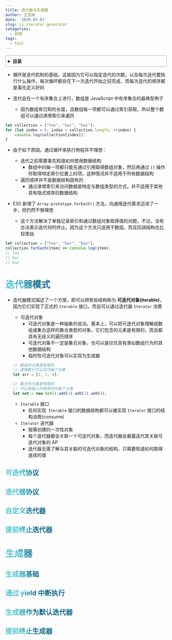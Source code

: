 ```yaml
---
title: 迭代器与生成器
author: 王哲峰
date: '2020-05-01'
slug: js-iterator-generator
categories:
  - 前端
tags:
  - tool
---
```



<style>
h1 {
  background-color: #2B90B6;
  background-image: linear-gradient(45deg, #4EC5D4 10%, #146b8c 20%);
  background-size: 100%;
  -webkit-background-clip: text;
  -moz-background-clip: text;
  -webkit-text-fill-color: transparent;
  -moz-text-fill-color: transparent;
}
h2 {
  background-color: #2B90B6;
  background-image: linear-gradient(45deg, #4EC5D4 10%, #146b8c 20%);
  background-size: 100%;
  -webkit-background-clip: text;
  -moz-background-clip: text;
  -webkit-text-fill-color: transparent;
  -moz-text-fill-color: transparent;
}

details {
    border: 1px solid #aaa;
    border-radius: 4px;
    padding: .5em .5em 0;
}

summary {
    font-weight: bold;
    margin: -.5em -.5em 0;
    padding: .5em;
}

details[open] {
    padding: .5em;
}

details[open] summary {
    border-bottom: 1px solid #aaa;
    margin-bottom: .5em;
}
</style>

<details><summary>目录</summary><p>

- [迭代器模式](#迭代器模式)
	- [可迭代协议](#可迭代协议)
	- [迭代器协议](#迭代器协议)
	- [自定义迭代器](#自定义迭代器)
	- [提前终止迭代器](#提前终止迭代器)
- [生成器](#生成器)
	- [生成器基础](#生成器基础)
	- [通过 yield 中断执行](#通过-yield-中断执行)
	- [生成器作为默认迭代器](#生成器作为默认迭代器)
	- [提前终止生成器](#提前终止生成器)
</p></details><p></p>



- 循环是迭代机制的基础，这是因为它可以指定迭代的次数，以及每次迭代要执行什么操作。每次循环都会在下一次迭代开始之前完成，而每次迭代的顺序都是事先定义好的

- 迭代会在一个有序集合上进行，数组是 JavaScript 中有序集合的最典型例子
	- 因为数组有已知的长度，且数组每一项都可以通过索引获取，所以整个数组可以通过递增索引来遍历
	
```js
let collection = ["foo", "bar", "baz"];
for (let index = 0; index < collection.length; ++index) {
	console.log(collection[index]);
}
```

- 由于如下原因，通过循环来执行例程并不理想：
	- 迭代之前需要事先知道如何使用数据结构
		- 数组中的每一项都只能先通过引用取得数组对象，然后再通过 `[]` 操作符取得特定索引位置上的项。这种情况并不适用于所有数据结构
	- 遍历顺序并不是数据结构固有的
		- 通过递增索引来访问数据是特定与数组类型的方式，并不适用于其他具有隐式顺序的数据结构
	
- ES5 新增了 `Array.prototype.forEach()` 方法，向通用迭代需求迈进了一步，但仍然不够理想
	- 这个方法解决了单独记录索引和通过数组对象取得值的问题，不过，没有办法表示迭代何时终止。因为这个方法只适用于数组，而且回调结构也比较笨拙
	
```js
let collection = ["foo", "bar", "baz"];
collection.forEach(item) => console.log(item);
// foo
// bar
// baz
```

# 迭代器模式

- 迭代器模式描述了一个方案，即可以把有些结构称为 **可迭代对象(iterable)**，因为它们实现了正式的 `Iterable` 接口，而且可以通过迭代器 `Iterator` 消费

	- 可迭代对象
		- 可迭代对象是一种抽象的说法。基本上，可以把可迭代对象理解成数组或集合这样的集合类型的对象，它们包含的元素是有限的，而且都具有无歧义的遍历顺序
		- 可迭代对象不一定是集合对象，也可以是仅仅具有类似数组行为的其他数据结构
		- 临时性可迭代对象可以实现为生成器

	```js
	// 数组的元素是有限的
	// 递增索引可以访问每个元素
	let arr = [3, 1, 4];
	
	// 集合的元素是有限的
	// 可以按插入的顺序访问每个元素
	let set = new Set().add(3).add(1).add(4);
	```

	- `Iterable` 接口
		- 任何实现` Iterable` 接口的数据结构都可以被实现 `Iterator` 接口的结构消费(consume)
	- `Iterator` 迭代器
		- 按需创建的一次性对象
		- 每个迭代器都会关联一个可迭代对象，而迭代器会暴露迭代其关联可迭代对象的 AP
		- 迭代器无需了解与其关联的可迭代对象的结构，只需要知道如何取得连续的值

## 可迭代协议

## 迭代器协议

## 自定义迭代器

## 提前终止迭代器

# 生成器

## 生成器基础

## 通过 yield 中断执行

## 生成器作为默认迭代器

## 提前终止生成器

